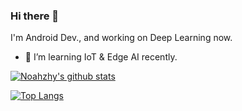 ### Hi there 👋

I'm Android Dev., and working on Deep Learning now.

- 🌱 I’m learning IoT & Edge AI recently.

[![Noahzhy's github stats](https://github-readme-stats.vercel.app/api?username=noahzhy&show_icons=true)](https://github.com/anuraghazra/github-readme-stats)  
  
[![Top Langs](https://github-readme-stats.vercel.app/api/top-langs/?username=noahzhy&layout=compact&hide=c%23)](https://github.com/anuraghazra/github-readme-stats)


<!--
**noahzhy/noahzhy** is a ✨ _special_ ✨ repository because its `README.md` (this file) appears on your GitHub profile.

Here are some ideas to get you started:

- 🔭 I’m currently working on ...
- 🌱 I’m currently learning ...
- 👯 I’m looking to collaborate on ...
- 🤔 I’m looking for help with ...
- 💬 Ask me about ...
- 📫 How to reach me: ...
- 😄 Pronouns: ...
- ⚡ Fun fact: ...
-->
